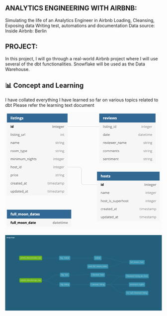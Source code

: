## ANALYTICS ENGINEERING WITH AIRBNB:

Simulating the life of an Analytics Engineer in Airbnb
Loading, Cleansing, Exposing data
Writing test, automations and documentation
Data source: Inside Airbnb: Berlin

## PROJECT:

In this project, I will go through a real-world Airbnb project where I will use several of the dbt functionalities. Snowflake will be used as the Data Warehouse.

## 📊 Concept and Learning

I have collated everything I have learned so far on various topics related to dbt
Please refer the learning text document

<p align="center">
  <img src="https://github.com/IndraT97/DBT_Project/blob/master/Project%202/Images/input_schema.png">
</p>

<p align="center">
  <img src="https://github.com/IndraT97/DBT_Project/blob/master/Project%202/Images/lineage.png">
</p>
